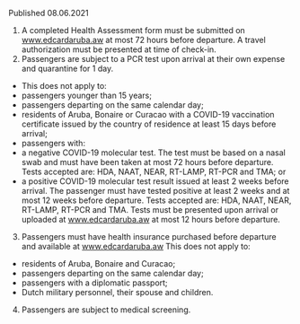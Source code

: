 Published 08.06.2021
1. A completed Health Assessment form must be submitted on <a href="http://www.edcardaruba.aw/">www.edcardaruba.aw</a> at most 72 hours before departure. A travel authorization must be presented at time of check-in.
2. Passengers are subject to a PCR test upon arrival at their own expense and quarantine for 1 day.
- This does not apply to:
- passengers younger than 15 years;
- passengers departing on the same calendar day;
- residents of Aruba, Bonaire or Curacao with a COVID-19 vaccination certificate issued by the country of residence at least 15 days before arrival;
- passengers with:
- a negative COVID-19 molecular test. The test must be based on a nasal swab and must have been taken at most 72 hours before departure. Tests accepted are: HDA, NAAT, NEAR, RT-LAMP, RT-PCR and TMA; or
- a positive COVID-19 molecular test result issued at least 2 weeks before arrival. The passenger must have tested positive at least 2 weeks and at most 12 weeks before departure. Tests accepted are: HDA, NAAT, NEAR, RT-LAMP, RT-PCR and TMA.
Tests must be presented upon arrival or uploaded at <a href="http://www.edcardaruba.aw/">www.edcardaruba.aw</a> at most 12 hours before departure.
3. Passengers must have health insurance purchased before departure and available at <a href="http://www.edcardaruba.aw/">www.edcardaruba.aw</a> 
This does not apply to:
- residents of Aruba, Bonaire and Curacao;
- passengers departing on the same calendar day;
- passengers with a diplomatic passport;
- Dutch military personnel, their spouse and children.
4. Passengers are subject to medical screening.

